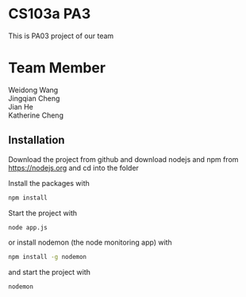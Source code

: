 # CS103a PA3

This is PA03 project of our team

# Team Member
Weidong Wang<br/>Jingqian Cheng<br/>Jian He<br/>Katherine Cheng

## Installation
Download the project from github and download nodejs and npm from https://nodejs.org
and cd into the folder

Install the packages with
``` bash
npm install
```
Start the project with
``` bash
node app.js
```
or install nodemon (the node monitoring app) with
``` bash
npm install -g nodemon
```
and start the project with
``` bash
nodemon
```
